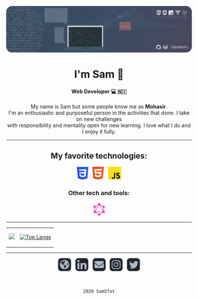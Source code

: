 <img styles="displary: inline-block" src="https://github.com/SamBarFu/SamBarFu/blob/main/bannerRounded.png"/>

<div align="center">
  
# I'm Sam :llama:
  
<!-- ![](https://komarev.com/ghpvc/?username=SamBarFu&color=79b8ff) -->
  
#### Web Developer :computer: :nicaragua:
  
My name is Sam but some people know me as <strong>Mohasir</strong>. <br> I'm an enthusiastic and purposeful person in the activities that done. I take on new challenges <br> with responsibility and mentality open for new learning. I love what I do and I enjoy it fully.

</div>

---

<div align="center">

## My favorite technologies:

<div aling="center">
  
<img height="35px" src="https://github.com/SamBarFu/SamBarFu/blob/main/icons/css.png" alt="css">
&nbsp; 
<img height="35px" src="https://github.com/SamBarFu/SamBarFu/blob/main/icons/html.svg" alt="html">
&nbsp;
<img height="35px" src="https://github.com/SamBarFu/SamBarFu/blob/main/icons/javascript.png" alt="javascript"> 

</div>

### Other tech and tools:

<div aling="center">
  
<img height="35px" src="https://github.com/SamBarFu/SamBarFu/blob/main/icons/graphql.png" alt="graphql"> 

</div>
</div>

---

<table style="margin: 0 !important">
<tr>
<td align="middle">
      
![](https://github-readme-stats.vercel.app/api?username=SamBarFu&show_icons=true&theme=tokyonight&hide_title=true)
      
</td>
<td align="middle">
      
[![Top Langs](https://github-readme-stats.vercel.app/api/top-langs/?username=SamBarFu&hide=java&layout=compact&theme=tokyonight)](https://github.com/anuraghazra/github-readme-stats)
 
<!-- </td>
<td width="30%">
  
[![GitHub Streak](https://github-readme-streak-stats.herokuapp.com/?user=SamBarFu&theme=dark)](https://git.io/streak-stats)
  
</td> -->

</tr>
</table>

---

<div align="center">
<div>

<a href="https://mohasir.com"><img align="center" alt="Mohasir Web" height="35px" src="https://github.com/SamBarFu/SamBarFu/blob/main/icons/web.png" /></a>
&nbsp;
<a href="https://www.linkedin.com/in/samuel-barberena/"><img align="center" alt="SamBarFu | LinkedIn" height="35px" src="https://github.com/SamBarFu/SamBarFu/blob/main/icons/linkedin.png" /></a>
&nbsp;
<a href="mailto:sambarberena@gmail.com"><img align="center" alt="SamBarFu | Email" height="35px" src="https://github.com/SamBarFu/SamBarFu/blob/main/icons/mail.png" /></a>
&nbsp;
<a href="https://www.instagram.com/mohasirdev/"><img align="center" alt="SamBarFu | Instagram" height="35px" src="https://github.com/SamBarFu/SamBarFu/blob/main/icons/instagram.png" /></a>
&nbsp;
<a href="https://twitter.com/SamBarFu"><img align="center" alt="SamBarFu | Twitter" height="35px" src="https://github.com/SamBarFu/SamBarFu/blob/main/icons/twitter.png" /></a>
  
</div>

<br>
  
`2020 SamSfot`
  
</div>